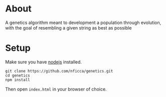 # About
A genetics algorithm meant to development a population through evolution, with the goal of resembling a given string as best as possible

# Setup
Make sure you have [nodejs](https://nodejs.org/en/) installed.
```
git clone https://github.com/nficca/genetics.git
cd genetics
npm install
```
Then open `index.html` in your browser of choice.
